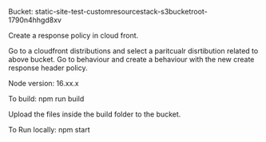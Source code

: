 Bucket: static-site-test-customresourcestack-s3bucketroot-1790n4hhgd8xv

Create a response policy in cloud front. 

Go to a cloudfront distributions and select a paritcualr disrtibution related to above bucket. Go to behaviour and create a behaviour with the new create response header policy.

Node version: 16.xx.x

To build:
npm run build

Upload the files inside the build folder to the bucket.

To Run locally:
npm start